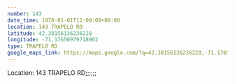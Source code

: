 ```yaml
---
number: 143
date_time: 1970-01-01T12:00:00+00:00
location: 143 TRAPELO RD
latitude: 42.38156136236228
longitude: -71.17650979718962
type: TRAPELO RD
google_maps_link: https://maps.google.com/?q=42.38156136236228,-71.17650979718962
---
```


Location: 143 TRAPELO RD;;;;;;
